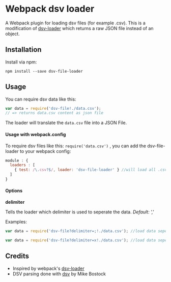 # Webpack dsv loader

A Webpack plugin for loading dsv files (for example .csv). This is a modification of [dsv-loader](https://github.com/wbkd/dsv-loader) which returns a raw JSON file instead of an object.

## Installation

Install via npm:

```
npm install --save dsv-file-loader
```

## Usage

You can require dsv data like this:

``` javascript
var data = require('dsv-file!./data.csv');
// => returns data.csv content as json file
```

The loader will translate the ```data.csv``` file into a JSON File.

#### Usage with webpack.config

To require dsv files like this: ```require('data.csv')``` , you can add the dsv-file-loader to your webpack config:

``` javascript
module : {
  loaders : [
    { test: /\.csv?$/, loader: 'dsv-file-loader' } //will load all .csv files with dsv-file-loader by default
  ]
}
```

#### Options

**delimiter**

Tells the loader which delimiter is used to seperate the data. *Default: ','*

Examples:
``` javascript
var data = require('dsv-file?delimiter=;!./data.csv'); //load data seperated by semicolon

var data = require('dsv-file?delimiter=x!./data.csv'); //load data seperated by an 'x'
```

## Credits

* Inspired by webpack's [dsv-loader](https://github.com/wbkd/dsv-loader)
* DSV parsing done with [dsv](https://github.com/mbostock/dsv) by Mike Bostock
